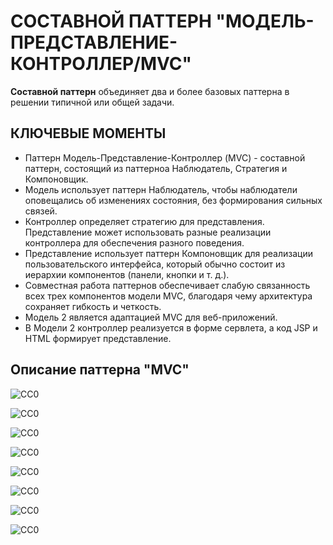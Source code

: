 СОСТАВНОЙ ПАТТЕРН "МОДЕЛЬ-ПРЕДСТАВЛЕНИЕ-КОНТРОЛЛЕР/MVC"
=======================================================
**Составной паттерн** объединяет два и более базовых паттерна в решении типичной или общей задачи. 

КЛЮЧЕВЫЕ МОМЕНТЫ
----------------
- Паттерн Модель-Представление-Контроллер (MVC) - составной паттерн, состоящий из паттерноа 
  Наблюдатель, Стратегия и Компоновщик.
- Модель использует паттерн Наблюдатель, чтобы наблюдатели оповещались об изменениях состояния, 
  без формирования сильных связей.
- Контроллер определяет стратегию для представления. Представление может использовать разные 
  реализации контроллера для обеспечения разного поведения.
- Представление использует паттерн Компоновщик для реализации пользовательского интерфейса, 
  который обычно состоит из иерархии компонентов (панели, кнопки и т. д.).
- Совместная работа паттернов обеспечивает слабую связанность всех трех компонентов модели MVC,
  благодаря чему архитектура сохраняет гибкость и четкость.
- Модель 2 является адаптацией MVC для веб-приложений.
- В Модели 2 контроллер реализуется в форме сервлета, а код JSP и HTML формирует представление.

Описание паттерна "MVC"
-----------------------

![CC0](https://github.com/Panchenko-Vlad/java-lessons/blob/master/LessonsJavaSE/src/HeadFirst/MVC/Screenshots/combined1.png)

![CC0](https://github.com/Panchenko-Vlad/java-lessons/blob/master/LessonsJavaSE/src/HeadFirst/MVC/Screenshots/combined2.png)

![CC0](https://github.com/Panchenko-Vlad/java-lessons/blob/master/LessonsJavaSE/src/HeadFirst/MVC/Screenshots/combined3.png)

![CC0](https://github.com/Panchenko-Vlad/java-lessons/blob/master/LessonsJavaSE/src/HeadFirst/MVC/Screenshots/combined4.png)

![CC0](https://github.com/Panchenko-Vlad/java-lessons/blob/master/LessonsJavaSE/src/HeadFirst/MVC/Screenshots/combined5.png)

![CC0](https://github.com/Panchenko-Vlad/java-lessons/blob/master/LessonsJavaSE/src/HeadFirst/MVC/Screenshots/combined6.png)

![CC0](https://github.com/Panchenko-Vlad/java-lessons/blob/master/LessonsJavaSE/src/HeadFirst/MVC/Screenshots/combined7.png)

![CC0](https://github.com/Panchenko-Vlad/java-lessons/blob/master/LessonsJavaSE/src/HeadFirst/MVC/Screenshots/combined8.png)
